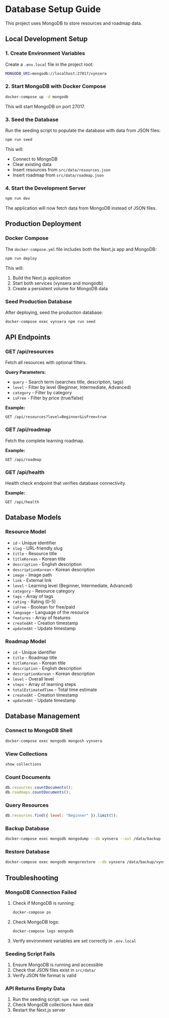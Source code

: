 # Database Setup Guide

This project uses MongoDB to store resources and roadmap data.

## Local Development Setup

### 1. Create Environment Variables

Create a `.env.local` file in the project root:

```bash
MONGODB_URI=mongodb://localhost:27017/vynsera
```

### 2. Start MongoDB with Docker Compose

```bash
docker-compose up -d mongodb
```

This will start MongoDB on port 27017.

### 3. Seed the Database

Run the seeding script to populate the database with data from JSON files:

```bash
npm run seed
```

This will:

- Connect to MongoDB
- Clear existing data
- Insert resources from `src/data/resources.json`
- Insert roadmap from `src/data/roadmap.json`

### 4. Start the Development Server

```bash
npm run dev
```

The application will now fetch data from MongoDB instead of JSON files.

## Production Deployment

### Docker Compose

The `docker-compose.yml` file includes both the Next.js app and MongoDB:

```bash
npm run deploy
```

This will:

1. Build the Next.js application
2. Start both services (vynsera and mongodb)
3. Create a persistent volume for MongoDB data

### Seed Production Database

After deploying, seed the production database:

```bash
docker-compose exec vynsera npm run seed
```

## API Endpoints

### GET /api/resources

Fetch all resources with optional filters.

**Query Parameters:**

- `query` - Search term (searches title, description, tags)
- `level` - Filter by level (Beginner, Intermediate, Advanced)
- `category` - Filter by category
- `isFree` - Filter by price (true/false)

**Example:**

```
GET /api/resources?level=Beginner&isFree=true
```

### GET /api/roadmap

Fetch the complete learning roadmap.

**Example:**

```
GET /api/roadmap
```

### GET /api/health

Health check endpoint that verifies database connectivity.

**Example:**

```
GET /api/health
```

## Database Models

### Resource Model

- `id` - Unique identifier
- `slug` - URL-friendly slug
- `title` - Resource title
- `titleKorean` - Korean title
- `description` - English description
- `descriptionKorean` - Korean description
- `image` - Image path
- `link` - External link
- `level` - Learning level (Beginner, Intermediate, Advanced)
- `category` - Resource category
- `tags` - Array of tags
- `rating` - Rating (0-5)
- `isFree` - Boolean for free/paid
- `language` - Language of the resource
- `features` - Array of features
- `createdAt` - Creation timestamp
- `updatedAt` - Update timestamp

### Roadmap Model

- `id` - Unique identifier
- `title` - Roadmap title
- `titleKorean` - Korean title
- `description` - English description
- `descriptionKorean` - Korean description
- `level` - Overall level
- `steps` - Array of learning steps
- `totalEstimatedTime` - Total time estimate
- `createdAt` - Creation timestamp
- `updatedAt` - Update timestamp

## Database Management

### Connect to MongoDB Shell

```bash
docker-compose exec mongodb mongosh vynsera
```

### View Collections

```javascript
show collections
```

### Count Documents

```javascript
db.resources.countDocuments();
db.roadmaps.countDocuments();
```

### Query Resources

```javascript
db.resources.find({ level: "Beginner" }).limit(5);
```

### Backup Database

```bash
docker-compose exec mongodb mongodump --db vynsera --out /data/backup
```

### Restore Database

```bash
docker-compose exec mongodb mongorestore --db vynsera /data/backup/vynsera
```

## Troubleshooting

### MongoDB Connection Failed

1. Check if MongoDB is running:

   ```bash
   docker-compose ps
   ```

2. Check MongoDB logs:

   ```bash
   docker-compose logs mongodb
   ```

3. Verify environment variables are set correctly in `.env.local`

### Seeding Script Fails

1. Ensure MongoDB is running and accessible
2. Check that JSON files exist in `src/data/`
3. Verify JSON file format is valid

### API Returns Empty Data

1. Run the seeding script: `npm run seed`
2. Check MongoDB collections have data
3. Restart the Next.js server
